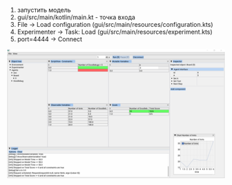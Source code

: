1) запустить модель
2) gui/src/main/kotlin/main.kt - точка входа
3) File -> Load configuration (gui/src/main/resources/configuration.kts)
4) Experimenter -> Task: Load (gui/src/main/resources/experiment.kts)
5) port=4444 -> Connect

![Experiment completed](screens/Снимок.PNG)
